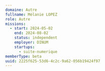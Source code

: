 ```yaml
---
domaine: Autre
fullname: Mélanie LOPEZ
role: Autre
missions:
  - start: 2024-05-02
    end: 2024-08-02
    status: independent
    employer: DINUM
    startups:
      - suite-numerique
memberType: beta
uuid: 2225f625-53d6-4c2c-9a62-056b19424f97
---
```

